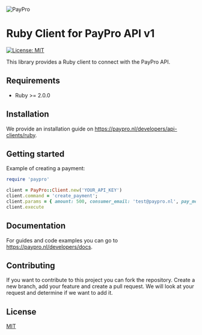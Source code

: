 ![PayPro](https://paypro.nl/images/logo-ie.png)
# Ruby Client for PayPro API v1
[![License: MIT](https://img.shields.io/badge/License-MIT-blue.svg)](https://opensource.org/licenses/MIT)

This library provides a Ruby client to connect with the PayPro API.

## Requirements

 - Ruby >= 2.0.0

## Installation

We provide an installation guide on https://paypro.nl/developers/api-clients/ruby.

## Getting started

Example of creating a payment:

```ruby
require 'paypro'

client = PayPro::Client.new('YOUR_API_KEY')
client.command = 'create_payment';
client.params = { amount: 500, consumer_email: 'test@paypro.nl', pay_method: 'ideal/INGBNL2A' }
client.execute
```

## Documentation

For guides and code examples you can go to https://paypro.nl/developers/docs.

## Contributing
If you want to contribute to this project you can fork the repository. Create a new branch, add your feature and create a pull request. We will look at your request and determine if we want to add it.

## License
[MIT](https://github.com/paypronl/paypro-ruby-v1/blob/master/LICENSE)
